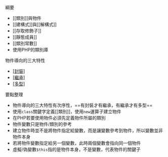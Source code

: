 綱要
* [[類別]]與物件
* [[建構式]]與[[解構式]]
* [[存取修飾子]]
* [[靜態成員]]
* [[類別常數]]
* 使用PHP的類別庫

物件導向的三大特性
- [[封裝]](Encapsulation)
- [[繼承]](Inheritance)
- [[多型]](Polymorphism)

要點整理
* 物件導向的三大特性有次序性，==有封裝才有繼承，有繼承才有多型==
* 使用`class`關鍵字定義[[類別]]，使用`new`運算子建立物件
* 在PHP若要使用物件必須先定義物件所屬的類別
* 物件變數只是物件/類別的參考
* 建立物件時並不是將物件指定給變數，而是讓變數參考到物件，所以變數並非物件本身
* 若將物件變數指定給另一個變數，此時兩個變數會指向同一個物件
* 虛擬/偽變數`$this`指的是物件本身，不是變數，代表物件的關鍵子